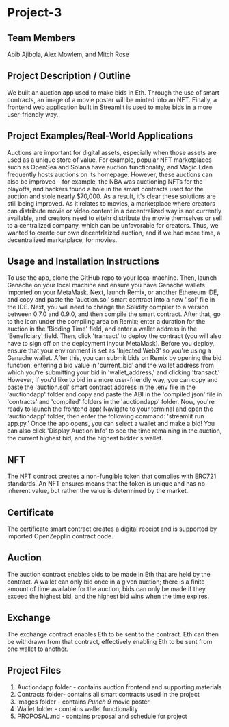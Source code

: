 # Project-3

## Team Members

Abib Ajibola, Alex Mowlem, and Mitch Rose

## Project Description / Outline

We built an auction app used to make bids in Eth. Through the use of smart contracts, an image of a movie poster will be minted into an NFT. Finally, a frontend web application built in Streamlit is used to make bids in a more user-friendly way.

## Project Examples/Real-World Applications
Auctions are important for digital assets, especially when those assets are used as a unique store of value. For example, popular NFT marketplaces such as OpenSea and Solana have auction functionality, and Magic Eden frequently hosts auctions on its homepage. However, these auctions can also be improved – for example, the NBA was auctioning NFTs for the playoffs, and hackers found a hole in the smart contracts used for the auction and stole nearly $70,000. As a result, it's clear these solutions are still being improved. As it relates to movies, a marketplace where creators can distribute movie or video content in a decentralized way is not currently available, and creators need to eitehr distribute the movie themselves or sell to a centralized company, which can be unfavorable for creators. Thus, we wanted to create our own decentrlaized auction, and if we had more time, a decentralized marketplace, for movies.

## Usage and Installation Instructions
To use the app, clone the GitHub repo to your local machine. Then, launch Ganache on your local machine and ensure you have Ganache wallets imported on your MetaMask. Next, launch Remix, or another Ethereum IDE, and copy and paste the 'auction.sol' smart contract into a new '.sol' file in the IDE. Next, you will need to change the Solidity compiler to a version between 0.7.0 and 0.9.0, and then compile the smart contract. After that, go to the icon under the compiling area on Remix; enter a duration for the auction in the 'Bidding Time' field, and enter a wallet address in the 'Beneficiary' field. Then, click 'transact' to deploy the contract (you will also have to sign off on the deployment inyour MetaMask). Before you deploy, ensure that your environment is set as 'Injected Web3' so you're using a Ganache wallet. After this, you can submit bids on Remix by opening the bid function, entering a bid value in 'current_bid' and the wallet address from which you're submitting your bid in 'wallet_address,' and clicking 'transact.' However, if you'd like to bid in a more user-friendly way, you can copy and paste the 'auction.sol' smart contract address in the .env file in the 'auctiondapp' folder and copy and paste the ABI in the 'compiled.json' file in 'contracts' and 'compiled' folders in the 'auctiondapp' folder. Now, you're ready to launch the frontend app! Navigate to your terminal and open the 'auctiondapp' folder, then enter the following command: 'streamlit run app.py.' Once the app opens, you can select a wallet and make a bid! You can also click 'Display Auction Info' to see the time remaining in the auction, the current highest bid, and the highest bidder's wallet.

## NFT
The NFT contract creates a non-fungible token that complies with ERC721 standards. An NFT ensures means that the token is unique and has no inherent value, but rather the value is determined by the market.
 
## Certificate
The certificate smart contract creates a digital receipt and is supported by imported OpenZepplin contract code.

## Auction
The auction contract enables bids to be made in Eth that are held by the contract. A wallet can only bid once in a given auction; there is a finite amount of time available for the auction; bids can only be made if they exceed the highest bid, and the highest bid wins when the time expires.

## Exchange
The exchange contract enables Eth to be sent to the contract. Eth can then be withdrawn from that contract, effectively enabling Eth to be sent from one wallet to another.

## Project Files
1. Auctiondapp folder - contains auction frontend and supporting materials
1. Contracts folder- contains all smart contracts used in the project
1. Images folder - contains _Punch 9_ movie poster
1. Wallet folder - contains wallet functionality
1. PROPOSAL.md - contains proposal and schedule for project
